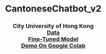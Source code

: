 <style>
    #sub_section {
        font-weight:bold;
        font-size: 18px;
    }
</style>

# <p align="center"> CantoneseChatbot_v2 </p>

<div align="center" id=sub_section>
City University of Hong Kong<br>
<a href="https://drive.google.com/drive/folders/1fdaQm211O7kEdkWtDgXQ4-7XekPBswdI?usp=sharing"> Data <br></a>
<a href="https://drive.google.com/drive/folders/1hXSx1iD_v5fDYlUBWfw2HnltsHkD1pe_?usp=sharing"> Fine-Tuned Model <br></a>
<a href="https://colab.research.google.com/drive/1jb7B1l7anMzsyYvTfRztoVbDiC6UGUN0?usp=sharing"> Demo On Google Colab <br></a>
</div>
